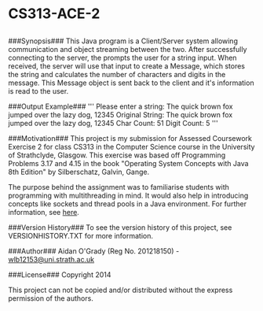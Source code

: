 CS313-ACE-2
===========
##
###Synopsis###
This Java program is a Client/Server system allowing communication and object
streaming between the two. After successfully connecting to the server, the
prompts the user for a string input. When received, the server will use that
input to create a Message, which stores the string and calculates the number of
characters and digits in the message. This Message object is sent back to the
client and it's information is read to the user.

###Output Example###
'''
Please enter a string: The quick brown fox jumped over the lazy dog, 12345
Original String: The quick brown fox jumped over the lazy dog, 12345
Char Count: 51
Digit Count: 5
'''

###Motivation###
This project is my submission for Assessed Coursework Exercise 2 for class CS313
in the Computer Science course in the University of Strathclyde, Glasgow. This
exercise was based off Programming Problems 3.17 and 4.15 in the book "Operating
System Concepts with Java 8th Edition" by Silberschatz, Galvin, Gange.

The purpose behind the assignment was to familiarise students with programming
with multithreading in mind. It would also help in introducing concepts like
sockets and thread pools in a Java environment. For further information, see
[here]([http://classes.myplace.strath.ac.uk/mod/assign/view.php?id=481288).

###Version History###
To see the version history of this project, see VERSIONHISTORY.TXT for more
information.

###Author###
Aidan O'Grady (Reg No. 201218150) - wlb12153@uni.strath.ac.uk

###License###
Copyright 2014 

This project can not be copied and/or distributed without the express permission
of the authors.

